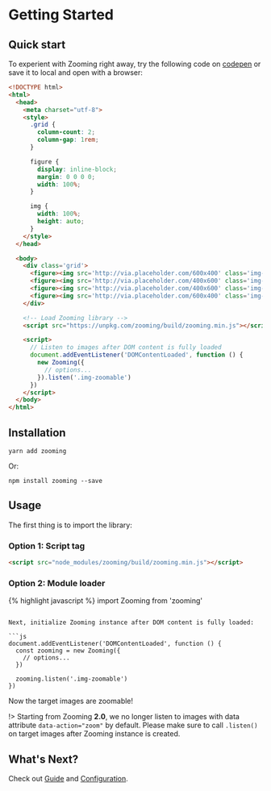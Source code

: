 # Getting Started

## Quick start

To experient with Zooming right away, try the following code on [codepen](https://codepen.io/kingdido999/pen/rpYrKV) or save it to local and open with a browser:

```html
<!DOCTYPE html>
<html>
  <head>
    <meta charset="utf-8">
    <style>
      .grid {
        column-count: 2;
        column-gap: 1rem;
      }

      figure {
        display: inline-block;
        margin: 0 0 0 0;
        width: 100%;
      }

      img {
        width: 100%;
        height: auto;
      }
    </style>
  </head>

  <body>
    <div class='grid'>
      <figure><img src='http://via.placeholder.com/600x400' class='img-zoomable' /></figure>
      <figure><img src='http://via.placeholder.com/400x600' class='img-zoomable' /></figure>
      <figure><img src='http://via.placeholder.com/400x600' class='img-zoomable' /></figure>
      <figure><img src='http://via.placeholder.com/600x400' class='img-zoomable' /></figure>
    </div>

    <!-- Load Zooming library -->
    <script src="https://unpkg.com/zooming/build/zooming.min.js"></script>

    <script>
      // Listen to images after DOM content is fully loaded
      document.addEventListener('DOMContentLoaded', function () {
        new Zooming({
          // options...
        }).listen('.img-zoomable')
      })
    </script>
  </body>
</html>
```

## Installation

```
yarn add zooming
```

Or:

```
npm install zooming --save
```

## Usage

The first thing is to import the library:

### Option 1: Script tag

```html
<script src="node_modules/zooming/build/zooming.min.js"></script>
```

### Option 2: Module loader

{% highlight javascript %}
import Zooming from 'zooming'
```

Next, initialize Zooming instance after DOM content is fully loaded:

```js
document.addEventListener('DOMContentLoaded', function () {
  const zooming = new Zooming({
    // options...
  })

  zooming.listen('.img-zoomable')
})
```

Now the target images are zoomable!

!> Starting from Zooming **2.0**, we no longer listen to images with data attribute `data-action="zoom"` by default. Please make sure to call `.listen()` on target images after Zooming instance is created.

## What's Next?

Check out [Guide](/guide) and [Configuration](/configuration).